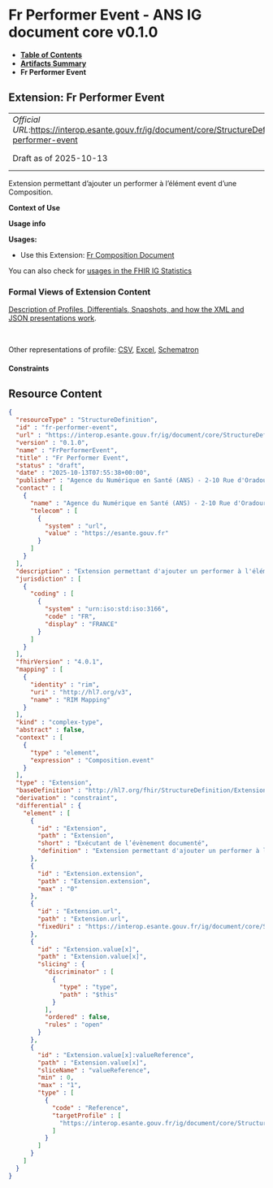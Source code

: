 # Fr Performer Event - ANS IG document core v0.1.0

* [**Table of Contents**](toc.md)
* [**Artifacts Summary**](artifacts.md)
* **Fr Performer Event**

## Extension: Fr Performer Event 

| | |
| :--- | :--- |
| *Official URL*:https://interop.esante.gouv.fr/ig/document/core/StructureDefinition/fr-performer-event | *Version*:0.1.0 |
| Draft as of 2025-10-13 | *Computable Name*:FrPerformerEvent |

Extension permettant d’ajouter un performer à l’élément event d’une Composition.

**Context of Use**

**Usage info**

**Usages:**

* Use this Extension: [Fr Composition Document](StructureDefinition-fr-composition-document.md)

You can also check for [usages in the FHIR IG Statistics](https://packages2.fhir.org/xig/ans.document.fr.core|current/StructureDefinition/fr-performer-event)

### Formal Views of Extension Content

 [Description of Profiles, Differentials, Snapshots, and how the XML and JSON presentations work](http://build.fhir.org/ig/FHIR/ig-guidance/readingIgs.html#structure-definitions). 

 

Other representations of profile: [CSV](StructureDefinition-fr-performer-event.csv), [Excel](StructureDefinition-fr-performer-event.xlsx), [Schematron](StructureDefinition-fr-performer-event.sch) 

#### Constraints



## Resource Content

```json
{
  "resourceType" : "StructureDefinition",
  "id" : "fr-performer-event",
  "url" : "https://interop.esante.gouv.fr/ig/document/core/StructureDefinition/fr-performer-event",
  "version" : "0.1.0",
  "name" : "FrPerformerEvent",
  "title" : "Fr Performer Event",
  "status" : "draft",
  "date" : "2025-10-13T07:55:38+00:00",
  "publisher" : "Agence du Numérique en Santé (ANS) - 2-10 Rue d'Oradour-sur-Glane, 75015 Paris",
  "contact" : [
    {
      "name" : "Agence du Numérique en Santé (ANS) - 2-10 Rue d'Oradour-sur-Glane, 75015 Paris",
      "telecom" : [
        {
          "system" : "url",
          "value" : "https://esante.gouv.fr"
        }
      ]
    }
  ],
  "description" : "Extension permettant d'ajouter un performer à l'élément event d'une Composition.",
  "jurisdiction" : [
    {
      "coding" : [
        {
          "system" : "urn:iso:std:iso:3166",
          "code" : "FR",
          "display" : "FRANCE"
        }
      ]
    }
  ],
  "fhirVersion" : "4.0.1",
  "mapping" : [
    {
      "identity" : "rim",
      "uri" : "http://hl7.org/v3",
      "name" : "RIM Mapping"
    }
  ],
  "kind" : "complex-type",
  "abstract" : false,
  "context" : [
    {
      "type" : "element",
      "expression" : "Composition.event"
    }
  ],
  "type" : "Extension",
  "baseDefinition" : "http://hl7.org/fhir/StructureDefinition/Extension",
  "derivation" : "constraint",
  "differential" : {
    "element" : [
      {
        "id" : "Extension",
        "path" : "Extension",
        "short" : "Exécutant de l’évènement documenté",
        "definition" : "Extension permettant d'ajouter un performer à l'élément event d'une Composition."
      },
      {
        "id" : "Extension.extension",
        "path" : "Extension.extension",
        "max" : "0"
      },
      {
        "id" : "Extension.url",
        "path" : "Extension.url",
        "fixedUri" : "https://interop.esante.gouv.fr/ig/document/core/StructureDefinition/fr-performer-event"
      },
      {
        "id" : "Extension.value[x]",
        "path" : "Extension.value[x]",
        "slicing" : {
          "discriminator" : [
            {
              "type" : "type",
              "path" : "$this"
            }
          ],
          "ordered" : false,
          "rules" : "open"
        }
      },
      {
        "id" : "Extension.value[x]:valueReference",
        "path" : "Extension.value[x]",
        "sliceName" : "valueReference",
        "min" : 0,
        "max" : "1",
        "type" : [
          {
            "code" : "Reference",
            "targetProfile" : [
              "https://interop.esante.gouv.fr/ig/document/core/StructureDefinition/fr-practitionerRole-document"
            ]
          }
        ]
      }
    ]
  }
}

```
